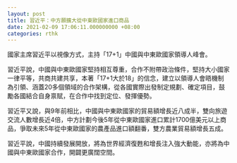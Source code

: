 ```yaml
---
layout: post
title: 習近平：中方願擴大從中東歐國家進口商品
date: 2021-02-09 17:06:11.000000000 +08:00
categories: rthk
---
```


國家主席習近平以視像方式，主持「17+1」中國與中東歐國家領導人峰會。

習近平說，中國與中東歐國家堅持相互尊重，合作不附帶政治條件，堅持大小國家一律平等，共商共建共享，本著「17+1大於18」的信念，建立以領導人會晤機制為引領、涵蓋20多個領域的合作架構，從各國實際出發制定規劃、確定項目，鼓勵各國結合自身禀賦，在合作中找到定位、發揮優勢。

習近平又說，與9年前相比，中國與中東歐國家的貿易額增長近八成半，雙向旅遊交流人數增長近4倍，中方計劃今後5年從中東歐國家進口累計1700億美元以上商品，爭取未來5年從中東歐國家的農產品進口額翻番，雙方農業貿易額增長五成。

 習近平說，中國持續發展開放，將為世界經濟復甦和增長注入強大動能，亦將為中國與中東歐國家合作，開闢更廣闊空間。
